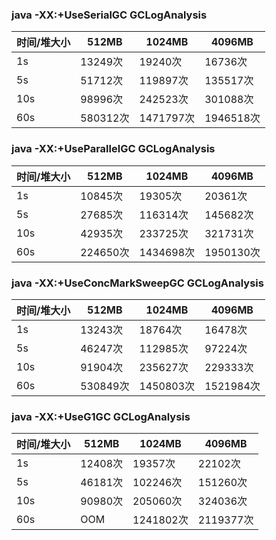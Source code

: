### java -XX:+UseSerialGC GCLogAnalysis

|时间/堆大小 | 512MB |1024MB    |4096MB |
|----  |  ----   |  ----   |  ----   |
|  1s  |  13249次|  19240次 |  16736次   |
|  5s  |  51712次 |  119897次   |  135517次   |
|  10s |  98996次   | 242523次 |  301088次   |
|  60s |  580312次   | 1471797次|  1946518次   |


### java -XX:+UseParallelGC GCLogAnalysis

|时间/堆大小 | 512MB |1024MB    |4096MB|
|----  |  ----   |  ----   |  ----   |
|  1s  |  10845次|  19305次   |  20361次 |
|  5s  |  27685次 |  116314次 |  145682次 |
|  10s |  42935次 |  233725次 |  321731次 |
|  60s |  224650次|  1434698次|  1950130次|


### java -XX:+UseConcMarkSweepGC GCLogAnalysis

|时间/堆大小 | 512MB |1024MB    |4096MB|
|----  |  ----   |  ----   |  ----   |
|  1s  | 13243次  | 18764次  | 16478次 |
|  5s  | 46247次 | 112985次 | 97224次 |
|  10s | 91904次 | 235627次 | 229333次 |
|  60s | 530849次| 1450803次  | 1521984次 |


### java -XX:+UseG1GC GCLogAnalysis

|时间/堆大小 | 512MB |1024MB    |4096MB|
|----  |  ----   |  ----   |  ----   |
|  1s  | 12408次  |  19357次  |  22102次   |
|  5s  | 46181次   | 102246次  |  151260次   |
|  10s | 90980次   | 205060次 |  324036次  |
|  60s | OOM    |  1241802次 |  2119377次  |


